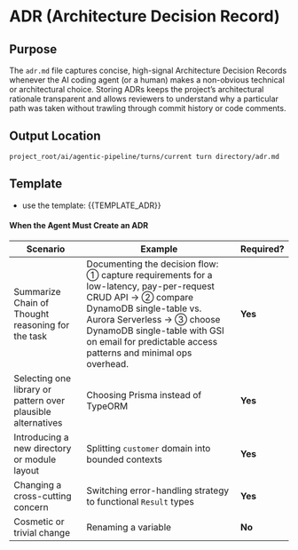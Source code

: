 # ADR (Architecture Decision Record)

## Purpose

The `adr.md` file captures concise, high-signal Architecture Decision Records whenever the
AI coding agent (or a human) makes a non-obvious technical or architectural choice.
Storing ADRs keeps the project’s architectural rationale transparent and allows reviewers to
understand why a particular path was taken without trawling through commit history or code
comments.

## Output Location

```
project_root/ai/agentic-pipeline/turns/current turn directory/adr.md
```

## Template

- use the template: {{TEMPLATE_ADR}}



#### When the Agent Must Create an ADR

| Scenario                                                     | Example                                                                                                                                                                                                                                                                | Required? |
| ------------------------------------------------------------ | ---------------------------------------------------------------------------------------------------------------------------------------------------------------------------------------------------------------------------------------------------------------------- | --------- |
| Summarize Chain of Thought reasoning for the task            | Documenting the decision flow: ① capture requirements for a low-latency, pay-per-request CRUD API → ② compare DynamoDB single-table vs. Aurora Serverless → ③ choose DynamoDB single-table with GSI on email for predictable access patterns and minimal ops overhead. | **Yes**   |
| Selecting one library or pattern over plausible alternatives | Choosing Prisma instead of TypeORM                                                                                                                                                                                                                                     | **Yes**   |
| Introducing a new directory or module layout                 | Splitting `customer` domain into bounded contexts                                                                                                                                                                                                                      | **Yes**   |
| Changing a cross-cutting concern                             | Switching error-handling strategy to functional `Result` types                                                                                                                                                                                                         | **Yes**   |
| Cosmetic or trivial change                                   | Renaming a variable                                                                                                                                                                                                                                                    | **No**    |
